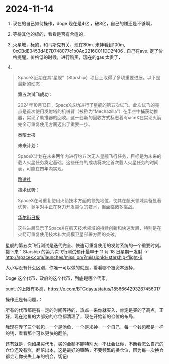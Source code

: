 # 2024-11-14

1. 现在的自己如何操作，doge 现在是4亿 ，破8亿，自己的赚还是不够啊，

2. 等待其他的标的，看看是否有合适的，

3. 火星城，标的，和马斯克有关，现在30m. 米神看到100m,  0xCBdE0453d4E7D748077c1b0Ac2216C011DD2f406 ..自己在ave. 定了价格提醒，价格低的时候，进行购买，现在的gas 太贵了，

4. 

   > SpaceX近期在其“星舰”（Starship）项目上取得了多项重要进展。以下是最新的动态：
   >
   > **第五次试飞成功：**
   >
   > 2024年10月13日，SpaceX成功进行了星舰的第五次试飞。此次试飞的亮点是首次使用发射塔的机械臂（被称为“Mechazilla”）在半空中捕获助推器，实现了助推器的回收。这一创新的回收方式标志着SpaceX在实现火箭完全可重复使用方面迈出了重要一步。 
   >
   > [泰晤士报](https://www.thetimes.co.uk/article/spacex-starship-launch-rocket-catch-7bsg8hppt?utm_source=chatgpt.com)
   >
   > 
   >
   > **未来计划：**
   >
   > SpaceX计划在未来两年内进行约五次无人星舰飞行任务，目标是为未来的载人火星任务奠定基础。这些任务的成功将决定首次载人火星任务的时间表，可能在四年内实现。 
   >
   > [路透社](https://www.reuters.com/science/musk-says-spacex-plans-launch-about-five-uncrewed-starships-mars-two-years-2024-09-22/?utm_source=chatgpt.com)
   >
   > 
   >
   > **技术优势：**
   >
   > SpaceX在可重复使用火箭技术方面的领先地位，使其在航天领域具备显著优势。竞争对手正在努力开发类似的技术，但面临诸多挑战。 
   >
   > [华尔街日报](https://www.wsj.com/science/space-astronomy/the-spacex-advantage-that-rivals-are-trying-to-emulate-ebde2568?utm_source=chatgpt.com)
   >
   > 
   >
   > 这些进展显示了SpaceX在航天技术领域的持续创新和快速发展，特别是在火箭可重复使用技术和大规模卫星部署方面的突破。

星舰的第五次飞行测试是迭代完全、快速可重复使用的发射系统的一个重要时刻。 接下来：Starship 的第六次飞行测试预计最早于 11 月 18 日星期一发射 → [http://spacex.com/launches/missi on/?missionId=starship-flight-6 ](https://t.co/oIFc3u9laE)

大小写没有什么区别，你唯一可以做的就是，看看哪个被资本选择，

Doge  这个代币，政府的这个代币，到底是哪个代币， 

punt. 的上限有多高，https://x.com/BTCdayu/status/1856664293267456017

操作还是有问题，：

所有的代币都是有一定的时间等待的，热点一来你就买入，肯定是买的了高点，正好，现在池鱼的大部分的仓位都清理了，现在开始新的仓位的布局，

我现在弄了三个钱包，一个是池鱼，一个是米神，一个自己，每一个钱包都是一样的钱，看看那个可以更快的翻倍，

还有就是，你如果买代币，买的金额不能特别大，不让会让你，不断看怎么自己的仓位还没有涨，翻倍出本，这是最好的策略，不要频繁的换仓位，因为每一次换仓都会让你丧失上车的机会，切记/

